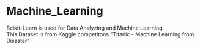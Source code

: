 # Machine_Learning
Scikit-Learn is used for Data Analyzing and Machine Learning. <br/>
This Dataset is from Kaggle competitons "Titanic - Machine Learning from Disaster"
